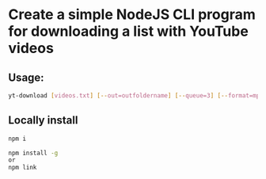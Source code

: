 # Create a simple NodeJS CLI program for downloading a list with YouTube videos

## Usage:

```bash
yt-download [videos.txt] [--out=outfoldername] [--queue=3] [--format=mp3]
```

## Locally install

```bash
npm i

npm install -g
or
npm link
```

